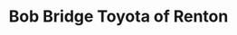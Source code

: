 ---
title: "Bob Bridge Toyota of Renton"
url: /renton/bob-bridge-toyota-of-renton/
shop: Autohaus
---